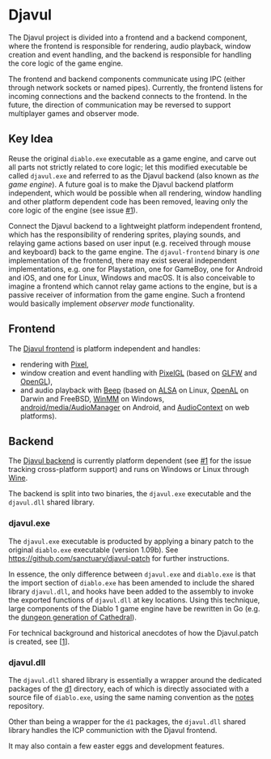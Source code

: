# Djavul


The Djavul project is divided into a frontend and a backend component, where the frontend is responsible for rendering, audio playback, window creation and event handling, and the backend is responsible for handling the core logic of the game engine.

The frontend and backend components communicate using IPC (either through network sockets or named pipes). Currently, the frontend listens for incoming connections and the backend connects to the frontend. In the future, the direction of communication may be reversed to support multiplayer games and observer mode.

## Key Idea

Reuse the original `diablo.exe` executable as a game engine, and carve out all parts not strictly related to core logic; let this modified executable be called `djavul.exe` and referred to as the Djavul backend (also known as *the game engine*). A future goal is to make the Djavul backend platform independent, which would be possible when all rendering, window handling and other platform dependent code has been removed, leaving only the core logic of the engine (see issue [#1](https://github.com/sanctuary/djavul/issues/1)).

Connect the Djavul backend to a lightweight platform independent frontend, which has the responsibility of rendering sprites, playing sounds, and relaying game actions based on user input (e.g. received through mouse and keyboard) back to the game engine. The `djavul-frontend` binary is *one* implementation of the frontend, there may exist several independent implementations, e.g. one for Playstation, one for GameBoy, one for Android and iOS, and one for Linux, Windows and macOS. It is also conceivable to imagine a frontend which cannot relay game actions to the engine, but is a passive receiver of information from the game engine. Such a frontend would basically implement *observer mode* functionality.

## Frontend

The [Djavul frontend](https://github.com/sanctuary/djavul/tree/master/cmd/djavul-frontend) is platform independent and handles:

* rendering with [Pixel](https://github.com/faiface/pixel),
* window creation and event handling with [PixelGL](https://github.com/faiface/pixel) (based on [GLFW](http://www.glfw.org/) and [OpenGL](https://www.opengl.org/)),
* and audio playback with [Beep](https://github.com/faiface/beep) (based on [ALSA](https://www.alsa-project.org/) on Linux, [OpenAL](https://www.openal.org/) on Darwin and FreeBSD, [WinMM](https://msdn.microsoft.com/en-us/library/windows/desktop/dd743834(v=vs.85).aspx) on Windows, [android/media/AudioManager](https://developer.android.com/reference/android/media/AudioManager.html) on Android, and [AudioContext](https://www.w3.org/TR/webaudio/#AudioContext) on web platforms).

## Backend

The [Djavul backend](https://github.com/sanctuary/djavul/tree/master/dll/djavul) is currently platform dependent (see [#1](https://github.com/sanctuary/djavul/issues/1) for the issue tracking cross-platform support) and runs on Windows or Linux through [Wine](https://www.winehq.org/).

The backend is split into two binaries, the `djavul.exe` executable and the `djavul.dll` shared library.

### djavul.exe

The `djavul.exe` executable is producted by applying a binary patch to the original `diablo.exe` executable (version 1.09b). See https://github.com/sanctuary/djavul-patch for further instructions.

In essence, the only difference between `djavul.exe` and `diablo.exe` is that the import section of `diablo.exe` has been amended to include the shared library `djavul.dll`, and hooks have been added to the assembly to invoke the exported functions of `djavul.dll` at key locations. Using this technique, large components of the Diablo 1 game engine have be rewritten in Go (e.g. the [dungeon generation of Cathedral](https://github.com/sanctuary/djavul/tree/master/cmd/l1)).

For technical background and historical anecdotes of how the Djavul.patch is created, see [[1](https://github.com/sanctuary/djavul/blob/5662c93cf2e45b0cdb863b99e686f3c7450c0dbc/dlls/djavul/README.md)].

### djavul.dll

The `djavul.dll` shared library is essentially a wrapper around the dedicated packages of the [d1](https://github.com/sanctuary/djavul/tree/master/d1) directory, each of which is directly associated with a source file of `diablo.exe`, using the same naming convention as the [notes](https://github.com/sanctuary/notes) repository.

Other than being a wrapper for the `d1` packages, the `djavul.dll` shared library handles the ICP communiction with the Djavul frontend.

It may also contain a few easter eggs and development features.
